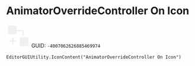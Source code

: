 # AnimatorOverrideController On Icon
![](/img/AnimatorOverrideController%20On%20Icon.png)
GUID: `-4007062626885469974`
```
EditorGUIUtility.IconContent("AnimatorOverrideController On Icon")
```
